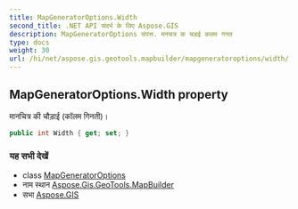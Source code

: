 ```yaml
---
title: MapGeneratorOptions.Width
second_title: .NET API संदर्भ के लिए Aspose.GIS
description: MapGeneratorOptions संपत्त. मनचत्र क चड़ई कलम गनत
type: docs
weight: 30
url: /hi/net/aspose.gis.geotools.mapbuilder/mapgeneratoroptions/width/
---
```

## MapGeneratorOptions.Width property

मानचित्र की चौड़ाई (कॉलम गिनती)।

```csharp
public int Width { get; set; }
```

### यह सभी देखें

* class [MapGeneratorOptions](../)
* नाम स्थान [Aspose.Gis.GeoTools.MapBuilder](../../mapgeneratoroptions/)
* सभा [Aspose.GIS](../../../)


